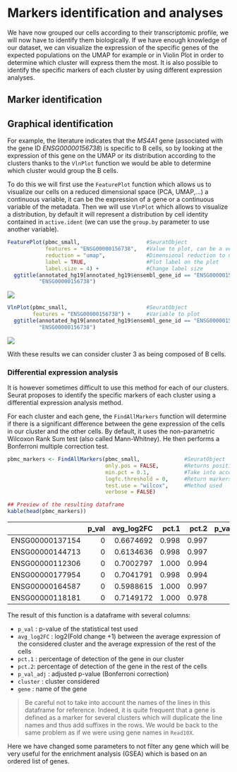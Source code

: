 # Markers identification and analyses

We have now grouped our cells according to their transcriptomic profile,
we will now have to identify them biologically. If we have enough knowledge
of our dataset, we can visualize the expression of the specific genes of
the expected populations on the UMAP for example or in Violin Plot in order
to determine which cluster will express them the most. It is also possible
to identify the specific markers of each cluster by using different
expression analyses.  

## Marker identification

## Graphical identification

For example, the literature indicates that the *MS4A1* gene (associated
with the gene ID *ENSG00000156738*) is specific to B cells, so by looking
at the expression of this gene on the UMAP or its distribution according
to the clusters thanks to the `VlnPlot` function we would be able to
determine which cluster would group the B cells.

To do this we will first use the `FeaturePlot` function which allows us
to visualize our cells on a reduced dimensional space (PCA, UMAP,...) a
continuous variable, it can be the expression of a gene or a continuous
variable of the metadata. Then we will use `VlnPlot` which allows to
visualize a distribution, by default it will represent a distribution by
cell identity contained in `active.ident` (we can use the `group.by`
parameter to use another variable).

``` r
FeaturePlot(pbmc_small,                     #SeuratObject
            features = "ENSG00000156738",   #Value to plot, can be a vector of several variable
            reduction = "umap",             #Dimensional reduction to use
            label = TRUE,                   #Plot label on the plot
            label.size = 4) +               #Change label size
  ggtitle(annotated_hg19[annotated_hg19$ensembl_gene_id == "ENSG00000156738", "external_gene_name"],
          "ENSG00000156738")
```

<img src="../images/visualMarkers-1.png" style="display: block; margin: auto;" />

``` r
VlnPlot(pbmc_small,                         #SeuratObject
        features = "ENSG00000156738") +     #Variable to plot
  ggtitle(annotated_hg19[annotated_hg19$ensembl_gene_id == "ENSG00000156738", "external_gene_name"],
          "ENSG00000156738")
```

<img src="../images/visualMarkers-2.png" style="display: block; margin: auto;" />

With these results we can consider cluster 3 as being composed of B cells.

### Differential expression analysis

It is however sometimes difficult to use this method for each of our
clusters. Seurat proposes to identify the specific markers of each cluster
using a differential expression analysis method.

For each cluster and each gene, the `FindAllMarkers` function will determine
if there is a significant difference between the gene expression of the cells
in our cluster and the other cells. By default, it uses the non-parametric
Wilcoxon Rank Sum test (also called Mann-Whitney). He then performs a
Bonferroni multiple correction test.

``` r
pbmc_markers <- FindAllMarkers(pbmc_small,              #SeuratObject
                               only.pos = FALSE,        #Returns positive and negative gene markers
                               min.pct = 0.1,           #Take into account genes that are detected in at least 10% of the cells
                               logfc.threshold = 0,     #Return markers with a logFC superior to threshold
                               test.use = "wilcox",     #Method used
                               verbose = FALSE)

## Preview of the resulting dataframe
kable(head(pbmc_markers))
```

|                 | p_val | avg_log2FC | pct.1 | pct.2 | p_val_adj | cluster | gene            |
|:----------------|------:|-----------:|------:|------:|----------:|:--------|:----------------|
| ENSG00000137154 |     0 |  0.6674692 | 0.998 | 0.997 |         0 | 0       | ENSG00000137154 |
| ENSG00000144713 |     0 |  0.6134636 | 0.998 | 0.997 |         0 | 0       | ENSG00000144713 |
| ENSG00000112306 |     0 |  0.7002797 | 1.000 | 0.994 |         0 | 0       | ENSG00000112306 |
| ENSG00000177954 |     0 |  0.7041791 | 0.998 | 0.994 |         0 | 0       | ENSG00000177954 |
| ENSG00000164587 |     0 |  0.5988615 | 1.000 | 0.997 |         0 | 0       | ENSG00000164587 |
| ENSG00000118181 |     0 |  0.7149172 | 1.000 | 0.978 |         0 | 0       | ENSG00000118181 |

The result of this function is a dataframe with several columns:

- `p_val` : p-value of the statistical test used
- `avg_log2FC` : log2(Fold change +1) between the average expression of the
  considered cluster and the average expression of the rest of the cells
- `pct.1` : percentage of detection of the gene in our cluster
- `pct.2`: percentage of detection of the gene in the rest of the cells
- `p_val_adj` : adjusted p-value (Bonferroni correction)
- `cluster` : cluster considered
- `gene` : name of the gene

> Be careful not to take into account the names of the lines in this dataframe
> for reference. Indeed, it is quite frequent that a gene is defined as a
> marker for several clusters which will duplicate the line names and thus
> add suffixes in the rows. We would be back to the same problem as if we
> were using gene names in `Read10X`.

Here we have changed some parameters to not filter any gene which will be
very useful for the enrichment analysis (GSEA) which is based on an ordered
list of genes.
